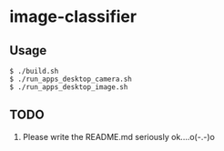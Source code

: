 # image-classifier

## Usage
```
$ ./build.sh
$ ./run_apps_desktop_camera.sh
$ ./run_apps_desktop_image.sh
```

## TODO

1. Please write the README.md seriously ok....o(-.-)o


